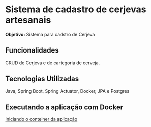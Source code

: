 # Sistema de cadastro de cerjevas artesanais

**Objetivo:** Sistema para cadstro de Cerjeva

## Funcionalidades

CRUD de Cerjeva e de cartegoria de cerveja.

## Tecnologias Utilizadas

Java, Spring Boot, Spring Actuator, Docker, JPA e Postgres 

## Executando a aplicação com Docker

[Iniciando o conteiner da aplicação](README_DOCKER_APP.md)
